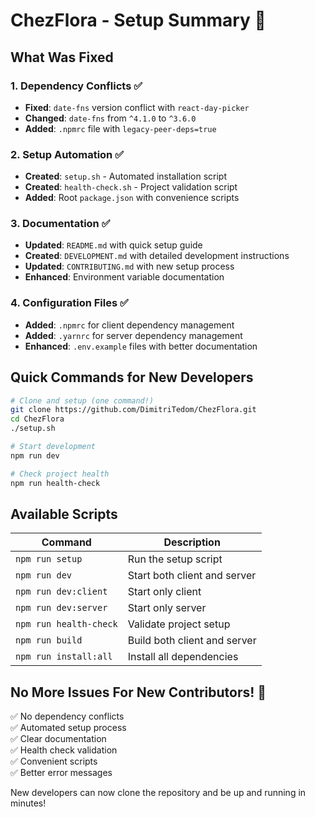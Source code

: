 # ChezFlora - Setup Summary 🌸

## What Was Fixed

### 1. Dependency Conflicts ✅
- **Fixed**: `date-fns` version conflict with `react-day-picker`
- **Changed**: `date-fns` from `^4.1.0` to `^3.6.0`
- **Added**: `.npmrc` file with `legacy-peer-deps=true`

### 2. Setup Automation ✅
- **Created**: `setup.sh` - Automated installation script
- **Created**: `health-check.sh` - Project validation script
- **Added**: Root `package.json` with convenience scripts

### 3. Documentation ✅
- **Updated**: `README.md` with quick setup guide
- **Created**: `DEVELOPMENT.md` with detailed development instructions
- **Updated**: `CONTRIBUTING.md` with new setup process
- **Enhanced**: Environment variable documentation

### 4. Configuration Files ✅
- **Added**: `.npmrc` for client dependency management
- **Added**: `.yarnrc` for server dependency management
- **Enhanced**: `.env.example` files with better documentation

## Quick Commands for New Developers

```bash
# Clone and setup (one command!)
git clone https://github.com/DimitriTedom/ChezFlora.git
cd ChezFlora
./setup.sh

# Start development
npm run dev

# Check project health
npm run health-check
```

## Available Scripts

| Command | Description |
|---------|-------------|
| `npm run setup` | Run the setup script |
| `npm run dev` | Start both client and server |
| `npm run dev:client` | Start only client |
| `npm run dev:server` | Start only server |
| `npm run health-check` | Validate project setup |
| `npm run build` | Build both client and server |
| `npm run install:all` | Install all dependencies |

## No More Issues For New Contributors! 🎉

✅ No dependency conflicts  
✅ Automated setup process  
✅ Clear documentation  
✅ Health check validation  
✅ Convenient scripts  
✅ Better error messages  

New developers can now clone the repository and be up and running in minutes!